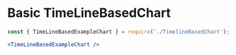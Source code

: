 # Basic TimeLineBasedChart
```jsx
const { TimeLineBasedExampleChart } = require('./TimelineBasedChart');

<TimeLineBasedExampleChart />
```